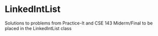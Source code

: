 LinkedIntList
======

Solutions to problems from Practice-It and CSE 143 Miderm/Final to be placed in the LinkedIntList class
